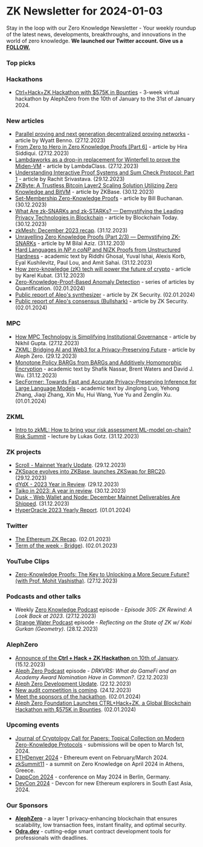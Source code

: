 # ZK Newsletter for 2024-01-03
Stay in the loop with our Zero Knowledge Newsletter - Your weekly roundup of the latest news, developments, breakthroughs, and innovations in the world of zero knowledge. **We launched our Twitter account. Give us a [FOLLOW.](https://twitter.com/ZKNewsletter)**

### Top picks

### Hackathons
* [Ctrl+Hack+ZK Hackathon with $575K in Bounties](https://hack.alephzero.org/) - 3-week virtual hackathon by AlephZero from the 10th of January to the 31st of January 2024. 

### New articles
* [Parallel proving and next generation decentralized proving networks](https://blog.icme.io/parallel-proving-and-next-generation-decentralized-prover-marketplaces/) - article by Wyatt Benno. (27.12.2023)
* [From Zero to Hero in Zero Knowledge Proofs [Part 6]](https://medium.com/coinmonks/from-zero-to-hero-in-zero-knowledge-proofs-part-6-3bcef8dc6f88) - article by Hira Siddiqui. (27.12.2023)
* [Lambdaworks as a drop-in replacement for Winterfell to prove the Miden-VM](https://blog.lambdaclass.com/lambdaworks-as-a-drop-in-replacement-for-winterfell/) - article by LambdaClass. (27.12.2023)
* [Understanding Interactive Proof Systems and Sum Check Protocol: Part 1](https://medium.com/@rac-sri/understanding-interactive-proof-systems-and-sum-check-protocol-part-1-6afd9edc67ec) - article by Rachit Srivastava. (29.12.2023)
* [ZKByte: A Trustless Bitcoin Layer2 Scaling Solution Utilizing Zero Knowledge and BitVM](https://hackernoon.com/zkbyte-a-trustless-bitcoin-layer2-scaling-solution-utilizing-zero-knowledge-and-bitvm) - article by ZKBase. (30.12.2023)
* [Set-Membership Zero-Knowledge Proofs](https://medium.com/asecuritysite-when-bob-met-alice/set-membership-zero-knowledge-proofs-4101d37cdb3e) - article by Bill Buchanan. (30.12.2023)
* [What Are zk-SNARKs and zk-STARKs? — Demystifying the Leading Privacy Technologies in Blockchain](https://blockchain-today.medium.com/what-are-zk-snarks-and-zk-starks-demystifying-the-leading-privacy-technologies-in-blockchain-d9fc19947877) - article by Blockchain Today. (30.12.2023)
* [zkMesh: December 2023 recap](https://zkmesh.substack.com/p/zkmesh-dec-2023-recap). (31.12.2023)
* [Unravelling Zero Knowledge Proofs (Part 2/3) — Demystifying ZK-SNARKs](https://medium.com/@mbilalaziz.01/unravelling-zero-knowledge-proofs-part-2-3-demystifying-zk-snarks-39c8ac1331bc) - article by M Bilal Aziz. (31.12.203)
* [Hard Languages in *NP n coNP* and NIZK Proofs from Unstructured Hardness](https://eprint.iacr.org/2023/1972.pdf) - academic text by Riddhi Ghosal, Yuval Ishai, Alexis Korb, Eyal Kushilevitz, Paul Lou, and Amit Sahai. (31.12.2023)
* [How zero-knowledge (zK) tech will power the future of crypto](https://cryptoslate.com/how-zero-knowledge-zk-tech-will-power-the-future-of-crypto/) - article by Karel Kubat. (31.12.2023)
* [Zero-Knowledge-Proof-Based Anomaly Detection](https://hackernoon.com/u/quantification) - series of articles by Quantification. (02.01.2024)
* [Public report of Aleo's synthesizer](https://www.zksecurity.xyz/blog/posts/aleo-synthesizer/) - article by ZK Security. (02.01.2024)
* [Public report of Aleo's consensus (Bullshark)](https://www.zksecurity.xyz/blog/posts/aleo-consensus/) - article by ZK Security. (02.01.2024)

### MPC
* [How MPC Technology is Simplifying Institutional Governance](https://hackernoon.com/how-mpc-technology-is-simplifying-institutional-governance) - article by Nikhil Gupta. (27.12.2023)
* [ZKML: Bridging AI and Web3 for a Privacy-Preserving Future](https://medium.com/@VAI_LABS/zkml-bridging-ai-and-web3-for-a-privacy-preserving-future-75313f204731) - article by Aleph Zero. (29.12.2023)
* [Monotone Policy BARGs from BARGs and Additively Homomorphic Encryption](https://eprint.iacr.org/2023/1967.pdf) - academic text by Shafik Nassar, Brent Waters and David J. Wu. (31.12.2023)
* [SecFormer: Towards Fast and Accurate Privacy-Preserving Inference for Large Language Models](https://arxiv.org/pdf/2401.00793.pdf) - academic text by Jinglong Luo, Yehong Zhang, Jiaqi Zhang, Xin Mu, Hui Wang, Yue Yu and Zenglin Xu. (01.01.2024)

### ZKML
* [Intro to zkML: How to bring your risk assessment ML-model on-chain? Risk Summit](https://www.youtube.com/watch?v=_9NuVXPGOVE) - lecture by Lukas Gotz. (31.12.2023)
 
### ZK projects
* [Scroll - Mainnet Yearly Update](https://twitter.com/Scroll_ZKP/status/1740857096546242770). (29.12.2023)
* [ZKSpace evolves into ZKBase, launches ZKSwap for BRC20](https://twitter.com/ZKBaseOfficial/status/1740678651903971508). (29.12.2023)
* [dYdX - 2023 Year in Review](https://dydx.exchange/blog/year-in-review-2023). (29.12.2023)
* [Taiko in 2023: A year in review](https://taiko.mirror.xyz/MLEufO-izvwjK5gip7WCT1f4o9WOlwRYPMKV1DKbKYw). (30.12.2023)
* [Dusk - Web Wallet and Node: December Mainnet Deliverables Are Shipped](https://dusk.network/news/web-wallet-and-node-are-shipped). (31.12.2023)
* [HyperOracle 2023 Yearly Report](https://mirror.xyz/hyperoracleblog.eth/nH66TPe7lSfJnCTo5MmdeL7ptNE0zicfFrA2ZHVfJlM). (01.01.2024)

### Twitter
* [The Ethereum ZK Recap](https://twitter.com/ZKValidator/status/1742274968870601000). (02.01.2023)
* [Term of the week - Bridge](https://twitter.com/taikoxyz/status/1742317159647498453)). (02.01.2023)

### YouTube Clips
* [Zero-Knowledge Proofs: The Key to Unlocking a More Secure Future? (with Prof. Mohit Vashistha)](https://www.youtube.com/watch?v=pPhxChmkGGc). (27.12.2023)

### Podcasts and other talks
* Weekly [Zero Knowledge Podcast](https://zeroknowledge.fm/305-2/) episode - *Episode 305: ZK Rewind: A Look Back at 2023*. (27.12.2023) 
* [Strange Water Podcast](https://open.spotify.com/episode/7mMm5Efaz8dNSD1XgF1Loq?si=3b777e40a83b4639) episode - *Reflecting on the State of ZK w/ Kobi Gurkan (Geometry)*. (28.12.2023)

### AlephZero
* [Announce of the **Ctrl + Hack + ZK Hackathon** on 10th of January](https://twitter.com/Aleph__Zero/status/1735666127831695447). (15.12.2023)
* [Aleph Zero Podcast](https://www.youtube.com/watch?v=1_EQo-LoWng) episode - *DRKVRS: What do GameFi and an Academy Award Nomination Have in Common?*. (22.12.2023)
* [Aleph Zero Development Update](https://twitter.com/UladAleph/status/1738273850016829663). (22.12.2023)
* [New audit competition is coming](https://twitter.com/HatsFinance/status/1738953139850563599). (24.12.2023)
* [Meet the sponsors of the hackathon](https://twitter.com/Aleph__Zero/status/1742104338569343045). (02.01.2024)
* [Aleph Zero Foundation Launches CTRL+Hack+ZK, a Global Blockchain Hackathon with $575K in Bounties](https://zycrypto.com/aleph-zero-foundation-launches-ctrlhackzk-a-global-blockchain-hackathon-with-575k-in-bounties/). (02.01.2024)

### Upcoming events
* [Journal of Cryptology Call for Papers: Topical Collection on Modern Zero-Knowledge Protocols](https://iacr.org/jofc/TopicalCollection-mzkp.html) -  submissions will be open to March 1st, 2024. 
* [ETHDenver 2024](http://ethdenver.com/) - Ethereum event on February/March 2024.
* [zkSummit11](https://www.zksummit.com/) - a summit on Zero Knowledge on April 2024 in Athens, Greece. 
* [DappCon 2024](https://www.dappcon.io/) - conference on May 2024 in Berlin, Germany. 
* [DevCon 2024](https://devcon.org/) - Devcon for new Ethereum explorers in South East Asia, 2024.

### Our Sponsors
* **[AlephZero](https://alephzero.org/)** - a layer 1 privacy-enhancing blockchain that ensures scalability, low transaction fees, instant finality, and optimal security.
* **[Odra.dev](https://odra.dev)** - cutting-edge smart contract development tools for professionals with deadlines.
